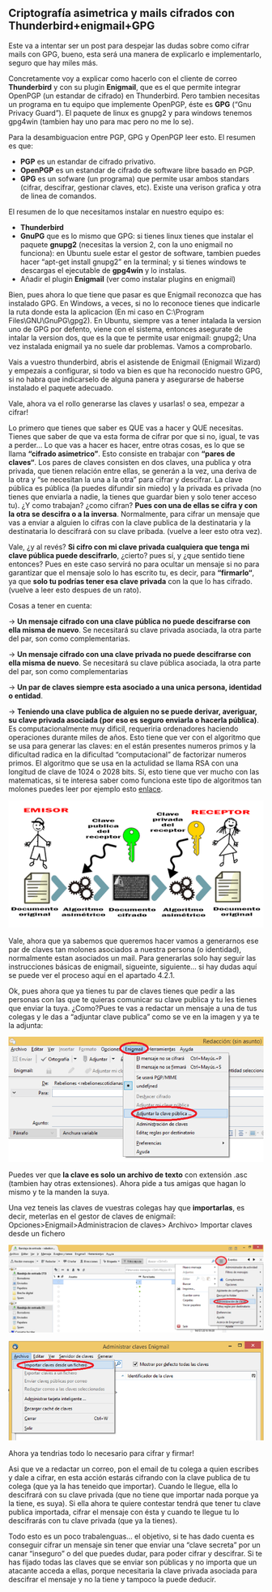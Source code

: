 
## Criptografía asimetrica y mails cifrados con Thunderbird+enigmail+GPG

Este va a intentar ser un post para despejar las dudas sobre como cifrar mails con GPG, bueno, esta será una manera de explicarlo e implementarlo, seguro que hay miles más.

Concretamente voy a explicar como hacerlo con el cliente de correo **Thunderbird** y con su plugin **Enigmail**, que es el que permite integrar OpenPGP (un estandar de cifrado) en Thunderbird. Pero tambien necesitas un programa en tu equipo que implemente OpenPGP, éste es **GPG** (“Gnu Privacy Guard”). El paquete de linux es gnupg2 y para windows tenemos gpg4win (tambien hay uno para mac pero no me lo se).

Para la desambiguacion entre PGP, GPG y OpenPGP leer esto. El resumen es que:

*   **PGP** es un estandar de cifrado privativo.
*   **OpenPGP** es un estandar de cifrado de software libre basado en PGP.
*   **GPG** es un sofware (un programa) que permite usar ambos standars (cifrar, descifrar, gestionar claves, etc). Existe una      verison grafica y otra de linea de comandos.

El resumen de lo que necesitamos instalar en nuestro equipo es:

* **Thunderbird**
* **GnuPG** que es lo mismo que GPG: si tienes linux tienes que instalar el paquete **gnupg2** (necesitas la version 2, con la uno enigmail no funciona): en Ubuntu suele estar el gestor de software, tambien puedes hacer “apt-get install gnupg2” en la terminal;  y si tienes windows te descargas el ejecutable de **gpg4win** y lo instalas.
* Añadir el plugin **Enigmail** (ver como instalar plugins en enigmail)

Bien, pues ahora lo que tiene que pasar es que Enigmail reconozca que has instalado GPG. En Windows, a veces, si no lo reconoce tienes que indicarle la ruta donde esta la aplicacion (En mi caso en C:\Program Files\GNU\GnuPG\gpg2). En Ubuntu, siempre vas a tener intalada la version uno de GPG por defento, viene con el sistema, entonces asegurate de intalar la version dos, que es la que te permite usar enigmail: gnupg2; Una vez instalada enigmail ya no suele dar problemas. Vamos a comprobarlo.

Vais a vuestro thunderbird, abris el asistende de Enigmail (Enigmail Wizard) y empezais a configurar, si todo va bien es que ha reconocido nuestro GPG, si no habra que indicarselo de alguna panera y asegurarse de haberse instalado el paquete adecuado.

Vale, ahora va el rollo generarse las claves y usarlas! o sea, empezar a cifrar!

Lo primero que tienes que saber es QUE vas a hacer y QUE necesitas. Tienes que saber de que va esta forma de cifrar por que si no, igual, te vas a perder… Lo que vas a hacer es hacer, entre otras cosas, es lo que se llama **“cifrado asimetrico”**. Esto consiste en trabajar con **“pares de claves“**. Los pares de claves consisten en dos claves, una publica y otra privada, que tienen relación entre ellas, se generán a la vez, una deriva de la otra y “se necesitan la una a la otra” para cifrar y descifrar. La clave pública es pública (la puedes difundir sin miedo) y la privada es privada (no tienes que enviarla a nadie, la tienes que guardar bien y solo tener acceso tu). ¿Y como trabajan? ¿como cifran? **Pues con una de ellas se cifra y con la otra se descifra o a la inversa**. Normalmente, para cifrar un mensaje que vas a enviar a alguien lo cifras con la clave publica de la destinataria y la destinataria lo descifrará con su clave pribada. (vuelve a leer esto otra vez).

Vale, ¿y al revés? **Si cifro con mi clave privada cualquiera que tenga mi clave pública puede descifrarlo**, ¿cierto? pues sí, y ¿que sentido tiene entonces? Pues en este caso servirá no para ocultar un mensaje si no para garantizar que el mensaje solo lo has escrito tu, es decir, para **“firmarlo“**, ya que **solo tu podrías tener esa clave privada** con la que lo has cifrado. (vuelve a leer esto despues de un rato).

Cosas a tener en cuenta:

-> **Un mensaje cifrado con una clave pública no puede descifrarse con ella misma de nuevo**. Se necesitará su clave privada asociada, la otra parte del par, son como complementarias.

-> **Un mensaje cifrado con una clave privada no puede descifrarse con ella misma de nuevo**. Se necesitará su clave pública asociada, la otra parte del par, son como complementarias

-> **Un par de claves siempre esta asociado a una unica persona, identidad o entidad**.

-> **Teniendo una clave publica de alguien no se puede derivar, averiguar, su clave privada asociada (por eso es seguro enviarla o hacerla pública)**. Es computacionalmente muy dificil, requeriria ordenadores haciendo operaciones durante miles de años. Esto tiene que ver con el algoritmo que se usa para generar las claves: en el están presentes numeros primos y la dificultad radica en la dificultad “computacional” de factorizar numeros primos. El algoritmo que se usa en la actulidad se llama RSA con una longitud de clave de 1024 o 2028 bits. Sí, esto tiene que ver mucho con las matematicas, si te interesa saber como funciona este tipo de algoritmos tan molones puedes leer por ejemplo esto [enlace](https://seguinfo.wordpress.com/2007/09/14/%C2%BFque-es-rsa/).

![grafico](https://raw.githubusercontent.com/m4rtu/How_to/master/imagenes/gpg/serveimage.gif)

Vale, ahora que ya sabemos que queremos hacer vamos a generarnos ese par de claves tan molones asociados a nuestra persona (o identidad), normalmente estan asociados un mail. Para generarlas solo hay seguir las instrucciones básicas de enigmail, sigueinte, siguiente… si hay dudas aquí se puede ver el proceso aquí en el apartado 4.2.1.

Ok, pues ahora que ya tienes tu par de claves tienes que pedir a las personas con las que te quieras comunicar su clave publica y tu les tienes que enviar la tuya. ¿Como?Pues te vas a redactar un mensaje a una de tus colegas y le das a “adjuntar clave publica” como se ve en la imagen y ya te la adjunta:

![grafico](https://raw.githubusercontent.com/m4rtu/How_to/master/imagenes/gpg/VirtualBox_windows-8.1-pro_15_07_2016_14_10_37-1.png)

Puedes ver que **la clave es solo un archivo de texto** con extensión .asc (tambien hay otras extensiones). Ahora pide a tus amigas que hagan lo mismo y te la manden la suya.

Una vez teneis las claves de vuestras colegas hay que **importarlas**, es decir, meterlas en el gestor de claves de enigmail: Opciones>Enigmail>Administracion de claves> Archivo> Importar claves desde un fichero

![grafico](https://raw.githubusercontent.com/m4rtu/How_to/master/imagenes/gpg/VirtualBox_windows-8.1-pro_15_07_2016_14_20_37.png )

![grafico](https://raw.githubusercontent.com/m4rtu/How_to/master/imagenes/gpg/VirtualBox_windows-8.1-pro_15_07_2016_14_21_25.png )

Ahora ya tendrias todo lo necesario para cifrar y firmar!

Asi que ve a redactar un correo, pon el email de tu colega a quien escribes y dale a cifrar, en esta acción estarás cifrando con la clave publica de tu colega (que ya la has teneido que importar). Cuando le llegue, ella lo descifrará con su clave privada (que no tiene que importar nada porque ya la tiene, es suya). Si ella ahora te quiere contestar tendrá que tener tu clave publica importada, cifrar el mensaje con ésta y cuando te llegue tu lo descifrarás con tu clave privada (que ya la tienes).

Todo esto es un poco trabalenguas… el objetivo, si te has dado cuenta es conseguir cifrar un mensaje sin tener que enviar una “clave secreta” por un canar “inseguro” o del que puedes dudar, para poder cifrar y descifrar. Si te has fijado todas las claves que se enviar son públicas y no importa que un atacante acceda a ellas, porque necesitaria la clave privada asociada para descifrar el mensaje y no la tiene y tampoco la puede deducir.
